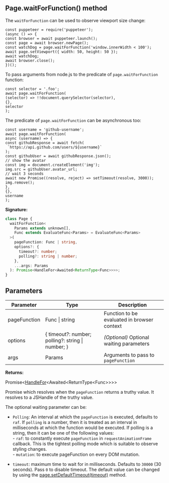 ## Page.waitForFunction() method

The `waitForFunction` can be used to observe viewport size change:

```
const puppeteer = require('puppeteer');
(async () => {
const browser = await puppeteer.launch();
const page = await browser.newPage();
const watchDog = page.waitForFunction('window.innerWidth < 100');
await page.setViewport({ width: 50, height: 50 });
await watchDog;
await browser.close();
})();
```

To pass arguments from node.js to the predicate of `page.waitForFunction` function:

```
const selector = '.foo';
await page.waitForFunction(
(selector) => !!document.querySelector(selector),
{},
selector
);
```

The predicate of `page.waitForFunction` can be asynchronous too:

```
const username = 'github-username';
await page.waitForFunction(
async (username) => {
const githubResponse = await fetch(
 `https://api.github.com/users/${username}`
);
const githubUser = await githubResponse.json();
// show the avatar
const img = document.createElement('img');
img.src = githubUser.avatar_url;
// wait 3 seconds
await new Promise((resolve, reject) => setTimeout(resolve, 3000));
img.remove();
},
{},
username
);
```

**Signature:**

```typescript
class Page {
  waitForFunction<
    Params extends unknown[],
    Func extends EvaluateFunc<Params> = EvaluateFunc<Params>
  >(
    pageFunction: Func | string,
    options?: {
      timeout?: number;
      polling?: string | number;
    },
    ...args: Params
  ): Promise<HandleFor<Awaited<ReturnType<Func>>>>;
}
```

## Parameters

| Parameter    | Type                                              | Description                                    |
| ------------ | ------------------------------------------------- | ---------------------------------------------- |
| pageFunction | Func \| string                                    | Function to be evaluated in browser context    |
| options      | { timeout?: number; polling?: string \| number; } | <i>(Optional)</i> Optional waiting parameters  |
| args         | Params                                            | Arguments to pass to <code>pageFunction</code> |

**Returns:**

Promise&lt;[HandleFor](./puppeteer.handlefor.md)&lt;Awaited&lt;ReturnType&lt;Func&gt;&gt;&gt;&gt;

Promise which resolves when the `pageFunction` returns a truthy value. It resolves to a JSHandle of the truthy value.

The optional waiting parameter can be:

- `Polling`: An interval at which the `pageFunction` is executed, defaults to `raf`. If `polling` is a number, then it is treated as an interval in milliseconds at which the function would be executed. If polling is a string, then it can be one of the following values:<br/> - `raf`: to constantly execute `pageFunction` in `requestAnimationFrame` callback. This is the tightest polling mode which is suitable to observe styling changes.<br/> - `mutation`: to execute pageFunction on every DOM mutation.

- `timeout`: maximum time to wait for in milliseconds. Defaults to `30000` (30 seconds). Pass `0` to disable timeout. The default value can be changed by using the [page.setDefaultTimeout(timeout)](./puppeteer.page.setdefaulttimeout.md) method.
